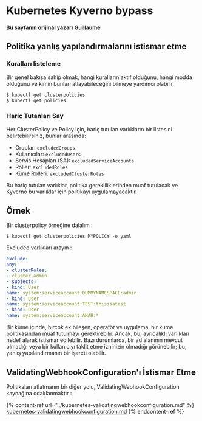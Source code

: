 # Kubernetes Kyverno bypass

**Bu sayfanın orijinal yazarı** [**Guillaume**](https://www.linkedin.com/in/guillaume-chapela-ab4b9a196)

## Politika yanlış yapılandırmalarını istismar etme

### Kuralları listeleme

Bir genel bakışa sahip olmak, hangi kuralların aktif olduğunu, hangi modda olduğunu ve kimin bunları atlayabileceğini bilmeye yardımcı olabilir.
```bash
$ kubectl get clusterpolicies
$ kubectl get policies
```
### Hariç Tutanları Say

Her ClusterPolicy ve Policy için, hariç tutulan varlıkların bir listesini belirtebilirsiniz, bunlar arasında:

* Gruplar: `excludedGroups`
* Kullanıcılar: `excludedUsers`
* Servis Hesapları (SA): `excludedServiceAccounts`
* Roller: `excludedRoles`
* Küme Rolleri: `excludedClusterRoles`

Bu hariç tutulan varlıklar, politika gerekliliklerinden muaf tutulacak ve Kyverno bu varlıklar için politikayı uygulamayacaktır.

## Örnek&#x20;

Bir clusterpolicy örneğine dalalım :&#x20;
```
$ kubectl get clusterpolicies MYPOLICY -o yaml
```
Excluded varlıkları arayın :&#x20;
```yaml
exclude:
any:
- clusterRoles:
- cluster-admin
- subjects:
- kind: User
name: system:serviceaccount:DUMMYNAMESPACE:admin
- kind: User
name: system:serviceaccount:TEST:thisisatest
- kind: User
name: system:serviceaccount:AHAH:*

```
Bir küme içinde, birçok ek bileşen, operatör ve uygulama, bir küme politikasından muaf tutulmayı gerektirebilir. Ancak, bu, ayrıcalıklı varlıkları hedef alarak istismar edilebilir. Bazı durumlarda, bir ad alanının mevcut olmadığı veya bir kullanıcıyı taklit etme izninizin olmadığı görünebilir; bu, yanlış yapılandırmanın bir işareti olabilir.

## ValidatingWebhookConfiguration'ı İstismar Etme

Politikaları atlatmanın bir diğer yolu, ValidatingWebhookConfiguration kaynağına odaklanmaktır :&#x20;

{% content-ref url="../kubernetes-validatingwebhookconfiguration.md" %}
[kubernetes-validatingwebhookconfiguration.md](../kubernetes-validatingwebhookconfiguration.md)
{% endcontent-ref %}
